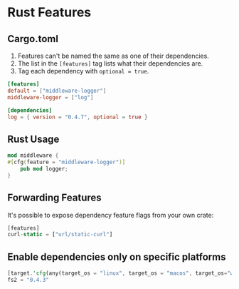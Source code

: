 # Rust Features

## Cargo.toml
1. Features can't be named the same as one of their dependencies.
2. The list in the `[features]` tag lists what their dependencies are.
3. Tag each dependency with `optional = true`.

```toml
[features]
default = ["middleware-logger"]
middleware-logger = ["log"]

[dependencies]
log = { version = "0.4.7", optional = true }
```

## Rust Usage
```rust
mod middleware {
#[cfg(feature = "middleware-logger")]
    pub mod logger;
}
```

## Forwarding Features
It's possible to expose dependency feature flags from your own crate:
```rust
[features]
curl-static = ["url/static-curl"]
```

## Enable dependencies only on specific platforms
```rust
[target.'cfg(any(target_os = "linux", target_os = "macos", target_os="windows"))'.dependencies]
fs2 = "0.4.3"
```
